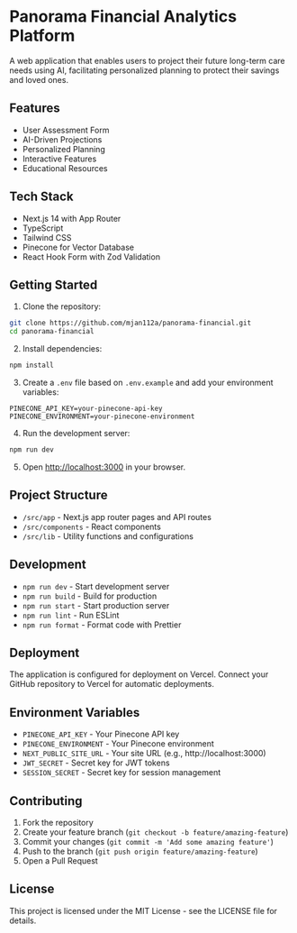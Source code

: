 # Panorama Financial Analytics Platform

A web application that enables users to project their future long-term care needs using AI, facilitating personalized planning to protect their savings and loved ones.

## Features

- User Assessment Form
- AI-Driven Projections
- Personalized Planning
- Interactive Features
- Educational Resources

## Tech Stack

- Next.js 14 with App Router
- TypeScript
- Tailwind CSS
- Pinecone for Vector Database
- React Hook Form with Zod Validation

## Getting Started

1. Clone the repository:
```bash
git clone https://github.com/mjan112a/panorama-financial.git
cd panorama-financial
```

2. Install dependencies:
```bash
npm install
```

3. Create a `.env` file based on `.env.example` and add your environment variables:
```
PINECONE_API_KEY=your-pinecone-api-key
PINECONE_ENVIRONMENT=your-pinecone-environment
```

4. Run the development server:
```bash
npm run dev
```

5. Open [http://localhost:3000](http://localhost:3000) in your browser.

## Project Structure

- `/src/app` - Next.js app router pages and API routes
- `/src/components` - React components
- `/src/lib` - Utility functions and configurations

## Development

- `npm run dev` - Start development server
- `npm run build` - Build for production
- `npm run start` - Start production server
- `npm run lint` - Run ESLint
- `npm run format` - Format code with Prettier

## Deployment

The application is configured for deployment on Vercel. Connect your GitHub repository to Vercel for automatic deployments.

## Environment Variables

- `PINECONE_API_KEY` - Your Pinecone API key
- `PINECONE_ENVIRONMENT` - Your Pinecone environment
- `NEXT_PUBLIC_SITE_URL` - Your site URL (e.g., http://localhost:3000)
- `JWT_SECRET` - Secret key for JWT tokens
- `SESSION_SECRET` - Secret key for session management

## Contributing

1. Fork the repository
2. Create your feature branch (`git checkout -b feature/amazing-feature`)
3. Commit your changes (`git commit -m 'Add some amazing feature'`)
4. Push to the branch (`git push origin feature/amazing-feature`)
5. Open a Pull Request

## License

This project is licensed under the MIT License - see the LICENSE file for details.

